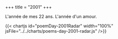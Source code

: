+++
title = "2001"
+++

L'année de mes 22 ans. L'année d'un amour.

{{< chartjs id="poemDay-2001Radar" width="100%" jsFile="../../charts/poems-day-2001-radar.js" />}}